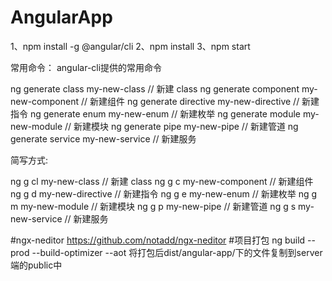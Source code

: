 # AngularApp
1、npm install -g @angular/cli
2、npm install
3、npm start

常用命令：
  angular-cli提供的常用命令

  ng generate class my-new-class // 新建 class 
  ng generate component my-new-component // 新建组件 
  ng generate directive my-new-directive // 新建指令 
  ng generate enum my-new-enum // 新建枚举 
  ng generate module my-new-module // 新建模块 
  ng generate pipe my-new-pipe // 新建管道 
  ng generate service my-new-service // 新建服务

  简写方式:

  ng g cl my-new-class // 新建 class 
  ng g c my-new-component // 新建组件 
  ng g d my-new-directive // 新建指令 
  ng g e my-new-enum // 新建枚举 
  ng g m my-new-module // 新建模块 
  ng g p my-new-pipe // 新建管道 
  ng g s my-new-service // 新建服务

#ngx-neditor https://github.com/notadd/ngx-neditor
#项目打包 
ng build --prod --build-optimizer --aot
将打包后dist/angular-app/下的文件复制到server端的public中